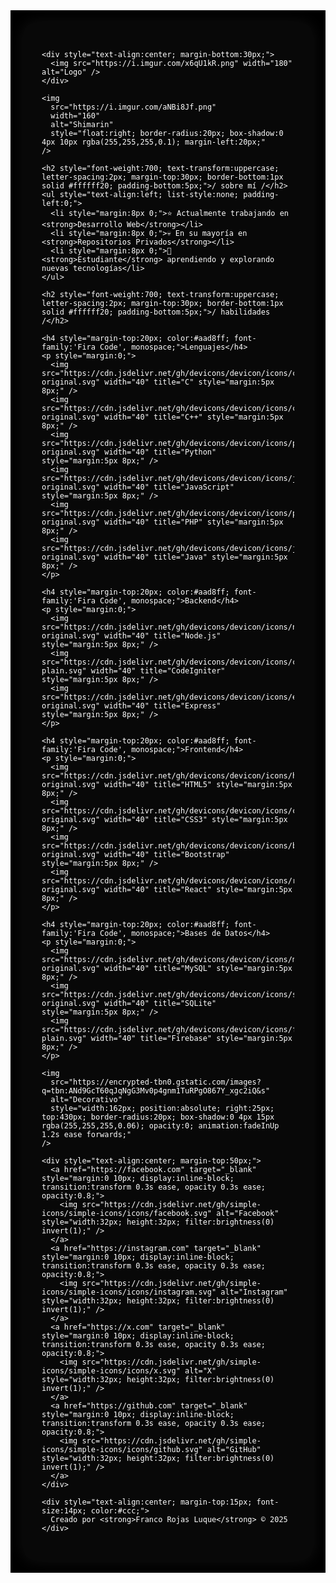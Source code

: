 <link
  href="https://fonts.googleapis.com/css2?family=Fira+Code&family=Montserrat:wght@400;700&display=swap"
  rel="stylesheet"
/>

<div style="background-color:#000; font-family:'Montserrat', sans-serif; color:#fff; padding:20px;">
  <div style="max-width:1000px; margin:auto; background:rgba(255,255,255,0.03); border-radius:20px; padding:30px; box-shadow:0 0 25px rgba(255,255,255,0.07); backdrop-filter:blur(6px); position:relative; overflow:hidden;">
    
    <div style="text-align:center; margin-bottom:30px;">
      <img src="https://i.imgur.com/x6qU1kR.png" width="180" alt="Logo" />
    </div>

    <img
      src="https://i.imgur.com/aNBi8Jf.png"
      width="160"
      alt="Shimarin"
      style="float:right; border-radius:20px; box-shadow:0 4px 10px rgba(255,255,255,0.1); margin-left:20px;"
    />

    <h2 style="font-weight:700; text-transform:uppercase; letter-spacing:2px; margin-top:30px; border-bottom:1px solid #ffffff20; padding-bottom:5px;">/ sobre mí /</h2>
    <ul style="text-align:left; list-style:none; padding-left:0;">
      <li style="margin:8px 0;">⭐ Actualmente trabajando en <strong>Desarrollo Web</strong></li>
      <li style="margin:8px 0;">💀 En su mayoría en <strong>Repositorios Privados</strong></li>
      <li style="margin:8px 0;">👾 <strong>Estudiante</strong> aprendiendo y explorando nuevas tecnologías</li>
    </ul>

    <h2 style="font-weight:700; text-transform:uppercase; letter-spacing:2px; margin-top:30px; border-bottom:1px solid #ffffff20; padding-bottom:5px;">/ habilidades /</h2>

    <h4 style="margin-top:20px; color:#aad8ff; font-family:'Fira Code', monospace;">Lenguajes</h4>
    <p style="margin:0;">
      <img src="https://cdn.jsdelivr.net/gh/devicons/devicon/icons/c/c-original.svg" width="40" title="C" style="margin:5px 8px;" />
      <img src="https://cdn.jsdelivr.net/gh/devicons/devicon/icons/cplusplus/cplusplus-original.svg" width="40" title="C++" style="margin:5px 8px;" />
      <img src="https://cdn.jsdelivr.net/gh/devicons/devicon/icons/python/python-original.svg" width="40" title="Python" style="margin:5px 8px;" />
      <img src="https://cdn.jsdelivr.net/gh/devicons/devicon/icons/javascript/javascript-original.svg" width="40" title="JavaScript" style="margin:5px 8px;" />
      <img src="https://cdn.jsdelivr.net/gh/devicons/devicon/icons/php/php-original.svg" width="40" title="PHP" style="margin:5px 8px;" />
      <img src="https://cdn.jsdelivr.net/gh/devicons/devicon/icons/java/java-original.svg" width="40" title="Java" style="margin:5px 8px;" />
    </p>

    <h4 style="margin-top:20px; color:#aad8ff; font-family:'Fira Code', monospace;">Backend</h4>
    <p style="margin:0;">
      <img src="https://cdn.jsdelivr.net/gh/devicons/devicon/icons/nodejs/nodejs-original.svg" width="40" title="Node.js" style="margin:5px 8px;" />
      <img src="https://cdn.jsdelivr.net/gh/devicons/devicon/icons/codeigniter/codeigniter-plain.svg" width="40" title="CodeIgniter" style="margin:5px 8px;" />
      <img src="https://cdn.jsdelivr.net/gh/devicons/devicon/icons/express/express-original.svg" width="40" title="Express" style="margin:5px 8px;" />
    </p>

    <h4 style="margin-top:20px; color:#aad8ff; font-family:'Fira Code', monospace;">Frontend</h4>
    <p style="margin:0;">
      <img src="https://cdn.jsdelivr.net/gh/devicons/devicon/icons/html5/html5-original.svg" width="40" title="HTML5" style="margin:5px 8px;" />
      <img src="https://cdn.jsdelivr.net/gh/devicons/devicon/icons/css3/css3-original.svg" width="40" title="CSS3" style="margin:5px 8px;" />
      <img src="https://cdn.jsdelivr.net/gh/devicons/devicon/icons/bootstrap/bootstrap-original.svg" width="40" title="Bootstrap" style="margin:5px 8px;" />
      <img src="https://cdn.jsdelivr.net/gh/devicons/devicon/icons/react/react-original.svg" width="40" title="React" style="margin:5px 8px;" />
    </p>

    <h4 style="margin-top:20px; color:#aad8ff; font-family:'Fira Code', monospace;">Bases de Datos</h4>
    <p style="margin:0;">
      <img src="https://cdn.jsdelivr.net/gh/devicons/devicon/icons/mysql/mysql-original.svg" width="40" title="MySQL" style="margin:5px 8px;" />
      <img src="https://cdn.jsdelivr.net/gh/devicons/devicon/icons/sqlite/sqlite-original.svg" width="40" title="SQLite" style="margin:5px 8px;" />
      <img src="https://cdn.jsdelivr.net/gh/devicons/devicon/icons/firebase/firebase-plain.svg" width="40" title="Firebase" style="margin:5px 8px;" />
    </p>

    <img
      src="https://encrypted-tbn0.gstatic.com/images?q=tbn:ANd9GcT60qJqNgG3Mv0p4gnm1TuRPgO867Y_xgc2iQ&s"
      alt="Decorativo"
      style="width:162px; position:absolute; right:25px; top:430px; border-radius:20px; box-shadow:0 4px 15px rgba(255,255,255,0.06); opacity:0; animation:fadeInUp 1.2s ease forwards;"
    />

    <div style="text-align:center; margin-top:50px;">
      <a href="https://facebook.com" target="_blank" style="margin:0 10px; display:inline-block; transition:transform 0.3s ease, opacity 0.3s ease; opacity:0.8;">
        <img src="https://cdn.jsdelivr.net/gh/simple-icons/simple-icons/icons/facebook.svg" alt="Facebook" style="width:32px; height:32px; filter:brightness(0) invert(1);" />
      </a>
      <a href="https://instagram.com" target="_blank" style="margin:0 10px; display:inline-block; transition:transform 0.3s ease, opacity 0.3s ease; opacity:0.8;">
        <img src="https://cdn.jsdelivr.net/gh/simple-icons/simple-icons/icons/instagram.svg" alt="Instagram" style="width:32px; height:32px; filter:brightness(0) invert(1);" />
      </a>
      <a href="https://x.com" target="_blank" style="margin:0 10px; display:inline-block; transition:transform 0.3s ease, opacity 0.3s ease; opacity:0.8;">
        <img src="https://cdn.jsdelivr.net/gh/simple-icons/simple-icons/icons/x.svg" alt="X" style="width:32px; height:32px; filter:brightness(0) invert(1);" />
      </a>
      <a href="https://github.com" target="_blank" style="margin:0 10px; display:inline-block; transition:transform 0.3s ease, opacity 0.3s ease; opacity:0.8;">
        <img src="https://cdn.jsdelivr.net/gh/simple-icons/simple-icons/icons/github.svg" alt="GitHub" style="width:32px; height:32px; filter:brightness(0) invert(1);" />
      </a>
    </div>

    <div style="text-align:center; margin-top:15px; font-size:14px; color:#ccc;">
      Creado por <strong>Franco Rojas Luque</strong> © 2025
    </div>
  </div>
</div>

<style>
@keyframes fadeInUp {
  0% {
    transform: translateY(40px);
    opacity: 0;
  }
  100% {
    transform: translateY(0px);
    opacity: 1;
  }
}
@media (max-width: 768px) {
  .shimarin {
    float: none !important;
    display: block !important;
    margin: 0 auto 20px !important;
  }

  .corner-img {
    position: static !important;
    display: block !important;
    margin: 30px auto 0 !important;
  }
}
</style>
